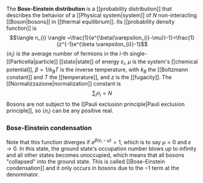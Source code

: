 The **Bose-Einstein distribution** is a [[probability distribution]] that describes the behavior of a [[Physical system|system]] of $N$ non-interacting [[Boson|bosons]] in [[thermal equilibrium]]. Its [[probability density function]] is
$$\langle n_{i} \rangle =\frac{1}{e^{\beta(\varepsilon_{i}-\mu)}-1}=\frac{1}{z^{-1}e^{\beta \varepsilon_{i}}-1}$$
$\langle n_{i} \rangle$ is the average number of fermions in the $i$-th single-[[Particella|particle]] [[stato|state]] of energy $\varepsilon_{i}$, $\mu$ is the system's [[chemical potential]], $\beta=1/k_{B}T$ is the inverse temperature, with $k_{B}$ the [[Boltzmann constant]] and $T$ the [[temperature]], and $z$ is the [[fugacity]]. The [[Normalizzazione|normalization]] constant is
$$\sum_{i}n_{i}=N$$
Bosons are not subject to the [[Pauli exclusion principle|Pauli exclusion principle]], so $\langle n_{i} \rangle$ can be any positive real.
### Bose-Einstein condensation
Note that this function diverges if $e^{\beta(\varepsilon_{i}-\mu)}=1$, which is to say $\mu=0$ and $\varepsilon\to 0$. In this state, the ground state's occupation number blows up to infinity and all other states becomes unoccupied, which means that all bosons "collapsed" into the ground state. This is called [[Bose-Einstein condensation]] and it only occurs in bosons due to the $-1$ term at the denominator.